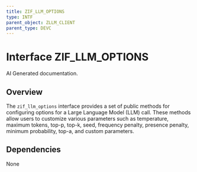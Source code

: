 ```yaml
---
title: ZIF_LLM_OPTIONS
type: INTF
parent_object: ZLLM_CLIENT
parent_type: DEVC
---
```


# Interface ZIF_LLM_OPTIONS

AI Generated documentation.
## Overview
The `zif_llm_options` interface provides a set of public methods for configuring options for a Large Language Model (LLM) call. These methods allow users to customize various parameters such as temperature, maximum tokens, top-p, top-k, seed, frequency penalty, presence penalty, minimum probability, top-a, and custom parameters.

## Dependencies
None

